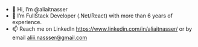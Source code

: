 - 👋 Hi, I’m @aliaitnasser
- 👀 I’m FullStack Developer (.Net/React) with more than 6 years of experience.
- 📫 Reach me on LinkedIn https://www.linkedin.com/in/aliaitnasser/ or by email aliii.nassser@gmail.com

<!---
aliaitnasser/aliaitnasser is a ✨ special ✨ repository because its `README.md` (this file) appears on your GitHub profile.
You can click the Preview link to take a look at your changes.
--->
